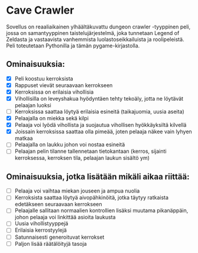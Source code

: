 <h1>Cave Crawler</h1>
Sovellus on reaaliaikainen ylhäältäkuvattu dungeon crawler -tyyppinen peli, jossa on samantyyppinen taistelujärjestelmä, joka tunnetaan Legend of Zeldasta ja vastaavista vanhemmista luolastoseikkailuista ja roolipeleistä.
Peli toteutetaan Pythonilla ja tämän pygame-kirjastolla.<br>

<h2>Ominaisuuksia:</h2>

- [x] Peli koostuu kerroksista
- [x] Rappuset vievät seuraavaan kerrokseen
- [x] Kerroksissa on erilaisia vihollisia
- [x] Vihollisilla on leveyshakua hyödyntäen tehty tekoäly, jotta ne löytävät pelaajan luoksi
- [ ] Kerroksissa saattaa löytyä erilaisia esineitä (taikajuomia, uusia aseita)
- [x] Pelaajalla on miekka sekä kilpi
- [x] Pelaaja voi lyödä vihollista ja suojautua vihollisen hyökkäyksiltä kilvellä
- [x] Joissain kerroksissa saattaa olla pimeää, joten pelaaja näkee vain lyhyen matkaa 
- [ ] Pelaajalla on laukku johon voi nostaa esineitä
- [ ] Pelaajan pelin tilanne tallennetaan tietokantaan (kerros, sijainti kerroksessa, kerroksen tila, pelaajan laukun sisältö ym)

<h2>Ominaisuuksia, jotka lisätään mikäli aikaa riittää:</h2>

- [ ] Pelaaja voi vaihtaa miekan jouseen ja ampua nuolia
- [ ] Kerroksista saattaa löytyä aivopähkinöitä, jotka täytyy ratkaista edetäkseen seuraavaan kerrokseen
- [ ] Pelaajalle sallitaan normaalien kontrollien lisäksi muutama pikanäppäin, johon pelaaja voi linkittää asioita laukusta
- [ ] Uusia vihollistyyppejä
- [ ] Erilaisia kerrostyylejä
- [ ] Satunnaisesti generoituvat kerrokset
- [ ] Paljon lisää räätälöityjä tasoja
